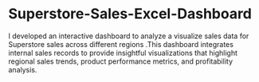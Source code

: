 # Superstore-Sales-Excel-Dashboard
I developed an interactive dashboard to analyze a visualize sales data for Superstore sales  across different regions .This dashboard integrates internal sales records to provide insightful visualizations that highlight regional sales trends, product performance metrics, and profitability analysis.
